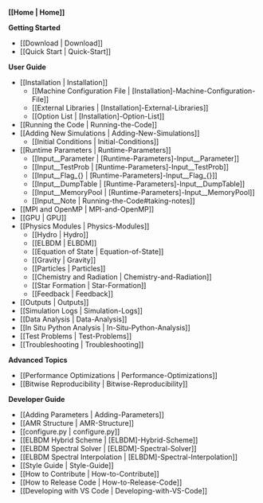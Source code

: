 **[[Home | Home]]**

**Getting Started**
* [[Download | Download]]
* [[Quick Start | Quick-Start]]

**User Guide**
* [[Installation | Installation]]
   * [[Machine Configuration File | [Installation]-Machine-Configuration-File]]
   * [[External Libraries | [Installation]-External-Libraries]]
   * [[Option List | [Installation]-Option-List]]
* [[Running the Code | Running-the-Code]]
* [[Adding New Simulations | Adding-New-Simulations]]
   * [[Initial Conditions | Initial-Conditions]]
* [[Runtime Parameters | Runtime-Parameters]]
   * [[Input__Parameter | [Runtime-Parameters]-Input__Parameter]]
   * [[Input__TestProb | [Runtime-Parameters]-Input__TestProb]]
   * [[Input__Flag_{} | [Runtime-Parameters]-Input__Flag_{}]]
   * [[Input__DumpTable | [Runtime-Parameters]-Input__DumpTable]]
   * [[Input__MemoryPool | [Runtime-Parameters]-Input__MemoryPool]]
   * [[Input__Note | Running-the-Code#taking-notes]]
* [[MPI and OpenMP | MPI-and-OpenMP]]
* [[GPU | GPU]]
* [[Physics Modules | Physics-Modules]]
   * [[Hydro | Hydro]]
   * [[ELBDM | ELBDM]]
   * [[Equation of State | Equation-of-State]]
   * [[Gravity | Gravity]]
   * [[Particles | Particles]]
   * [[Chemistry and Radiation | Chemistry-and-Radiation]]
   * [[Star Formation | Star-Formation]]
   * [[Feedback | Feedback]]
* [[Outputs | Outputs]]
* [[Simulation Logs | Simulation-Logs]]
* [[Data Analysis | Data-Analysis]]
* [[In Situ Python Analysis | In-Situ-Python-Analysis]]
* [[Test Problems | Test-Problems]]
* [[Troubleshooting | Troubleshooting]]

**Advanced Topics**
* [[Performance Optimizations | Performance-Optimizations]]
* [[Bitwise Reproducibility | Bitwise-Reproducibility]]

**Developer Guide**
* [[Adding Parameters | Adding-Parameters]]
* [[AMR Structure | AMR-Structure]]
* [[configure.py | configure.py]]
* [[ELBDM Hybrid Scheme | [ELBDM]-Hybrid-Scheme]]
* [[ELBDM Spectral Solver | [ELBDM]-Spectral-Solver]]
* [[ELBDM Spectral Interpolation | [ELBDM]-Spectral-Interpolation]]
* [[Style Guide | Style-Guide]]
* [[How to Contribute | How-to-Contribute]]
* [[How to Release Code | How-to-Release-Code]]
* [[Developing with VS Code | Developing-with-VS-Code]]

